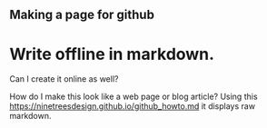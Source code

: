 Making a page for github
------------

# Write offline in markdown.

Can I create it online as well?

How do I make this look like a web page or blog article?
 Using this https://ninetreesdesign.github.io/github_howto.md it displays raw markdown.
 
